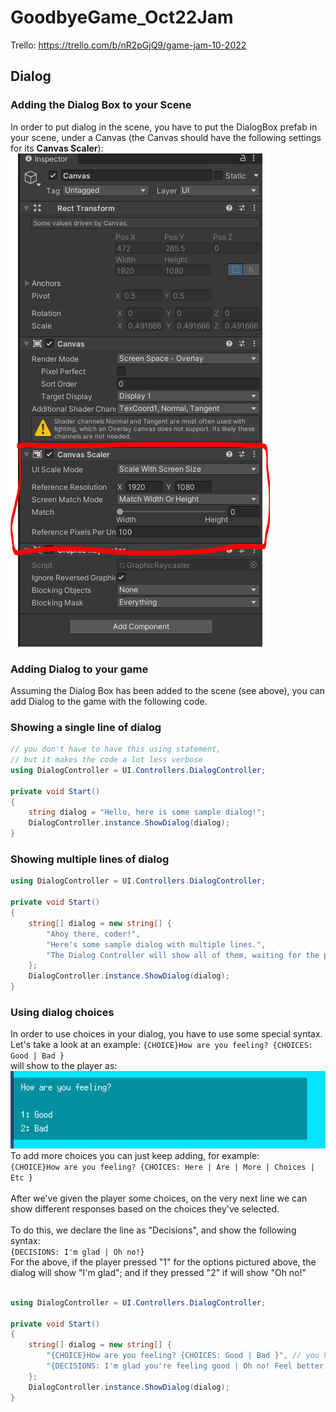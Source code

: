 # GoodbyeGame_Oct22Jam

Trello: https://trello.com/b/nR2pGjQ9/game-jam-10-2022


## Dialog

### Adding the Dialog Box to your Scene
In order to put dialog in the scene, you have to put the DialogBox prefab in your scene, under a Canvas (the Canvas should have the following settings for its **Canvas Scaler**):
![](Documentation/Images/CanvasScaler.PNG)

### Adding Dialog to your game
Assuming the Dialog Box has been added to the scene (see above), you can add Dialog to the game with the following code.

### Showing a single line of dialog
```C#
// you don't have to have this using statement,
// but it makes the code a lot less verbose
using DialogController = UI.Controllers.DialogController;

private void Start()
{
    string dialog = "Hello, here is some sample dialog!";
    DialogController.instance.ShowDialog(dialog);
}
```

### Showing multiple lines of dialog
```C#
using DialogController = UI.Controllers.DialogController;

private void Start()
{
    string[] dialog = new string[] {
        "Ahoy there, coder!",
        "Here's some sample dialog with multiple lines.",
        "The Dialog Controller will show all of them, waiting for the player to press 'space' to proceed"
    };
    DialogController.instance.ShowDialog(dialog);
}
```

### Using dialog choices
In order to use choices in your dialog, you have to use some special syntax.
Let's take a look at an example: 
`{CHOICE}How are you feeling? {CHOICES: Good | Bad }` <br/>
will show to the player as: 
![](Documentation/Images/DialogChoices.PNG)
To add more choices you can just keep adding, for example: <br/>
`{CHOICE}How are you feeling? {CHOICES: Here | Are | More | Choices | Etc }` <br/><br/>
After we've given the player some choices, on the very next line we can show different responses based on the choices they've selected.<br/><br/>
To do this, we declare the line as "Decisions", and show the following syntax:<br/>
`{DECISIONS: I'm glad | Oh no!}`<br/>
For the above, if the player pressed "1" for the options pictured above, the dialog will show "I'm glad"; and if they pressed "2" if will show "Oh no!"<br/><br/>
```C#
using DialogController = UI.Controllers.DialogController;

private void Start()
{
    string[] dialog = new string[] {
        "{CHOICE}How are you feeling? {CHOICES: Good | Bad }", // you have to declare this is a choice, and include the choices in the same line
        "{DECISIONS: I'm glad you're feeling good | Oh no! Feel better.}" // and on the following line, you can show the corresponding decision paths
    };
    DialogController.instance.ShowDialog(dialog);
}
```